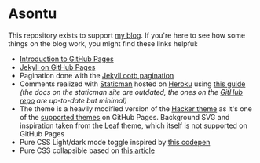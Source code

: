 # Asontu

This repository exists to support [my blog](https://asontu.github.io/). If you're here to see how some things on the blog work, you might find these links helpful:

*	[Introduction to GitHub Pages](https://pages.github.com/)
*	[Jekyll on GitHub Pages](https://help.github.com/en/github/working-with-github-pages/about-github-pages-and-jekyll/)
*	Pagination done with the [Jekyll ootb pagination](https://jekyllrb.com/docs/pagination/)
*	Comments realized with [Staticman](https://staticman.net) hosted on [Heroku](https://www.heroku.com) using [this guide](https://travisdowns.github.io/blog/2020/02/05/now-with-comments.html)<br>
	_(the docs on the staticman site are outdated, the ones on the [GitHub repo](https://github.com/eduardoboucas/staticman) are up-to-date but minimal)_
*	The theme is a heavily modified version of the [Hacker theme](https://pages-themes.github.io/hacker/) as it's one of the [supported themes](https://pages.github.com/themes/) on GitHub Pages. Background SVG and inspiration taken from the [Leaf](https://jekyll-themes.com/leaf/) theme, which itself is not supported on GitHub Pages
*	Pure CSS Light/dark mode toggle inspired by [this codepen](https://codepen.io/demilad/pen/bZRjpb)
*	Pure CSS collapsible based on [this article](https://alligator.io/css/collapsible/)